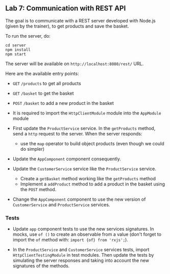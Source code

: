 ## Lab 7: Communication with REST API

The goal is to communicate with a REST server developed with Node.js (given by the trainer), to get products and save the basket.

To run the server, do:

```shell
cd server
npm install
npm start
```

The server will be available on `http://localhost:8080/rest/` URL.

Here are the available entry points:

- `GET` `/products` to get all products
- `GET` `/basket` to get the basket
- `POST` `/basket` to add a new product in the basket

- It is required to import the `HttpClientModule` module into the `AppModule` module

- First update the `ProductService` service. In the `getProducts` method, send a `http` request to the server. When the server responds:
  - use the `map` operator to build object products (even though we could do simpler)

- Update the `AppComponent` component consequently.

- Update the `CustomerService` service like the `ProductService` service.
  - Create a `getBasket` method working like the `getProducts` method
  - Implement a `addProduct` method to add a product in the basket using the `POST` method.


- Change the `AppComponent` component to use the new version of `CustomerService` and `ProductService` services.

### Tests

- Update `app` component tests to use the new services signatures. In mocks, use `of ()` to create an observable from a value (don't forget to import the `of` method with: `import {of} from 'rxjs';`).

- In the `ProductService` and `CustomerService` services tests, import `HttpClientTestingModule` in test modules. Then update the tests by simulating the server responses and taking into account the new signatures of the methods.
